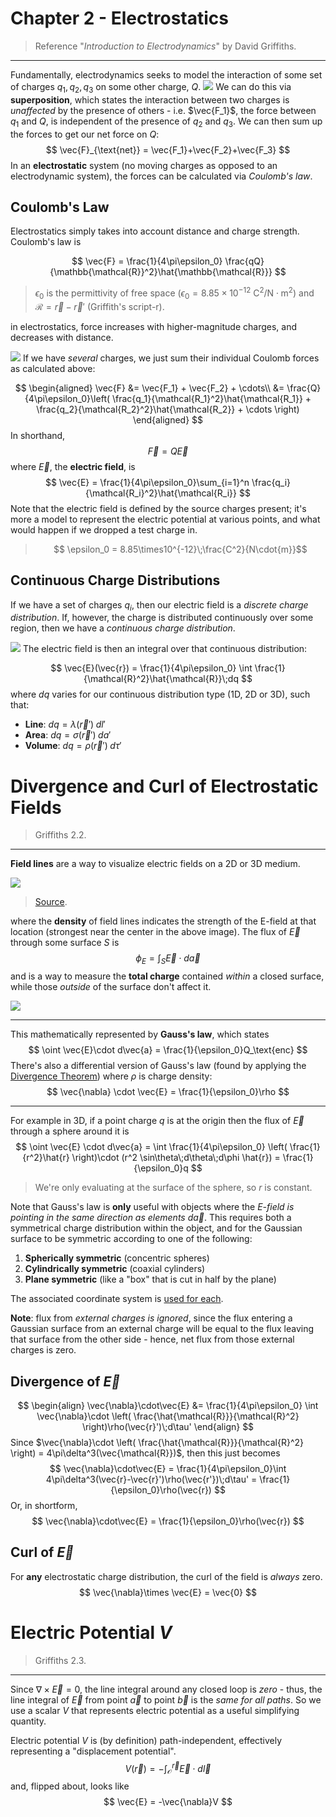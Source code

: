 # Chapter 2 - Electrostatics

> Reference "*Introduction to Electrodynamics*" by David Griffiths.

---

Fundamentally, electrodynamics seeks to model the interaction of some set of charges $q_1, q_2, q_3$ on some other charge, $Q$. 
![](images/chapter2/source-on-test.svg)
We can do this via **superposition**, which states the interaction between two charges is *unaffected* by the presence of others - i.e. $\vec{F_1}$, the force between $q_1$ and $Q$, is independent of the presence of $q_2$ and $q_3$. We can then sum up the forces to get our net force on $Q$:
$$
\vec{F}_{\text{net}} = \vec{F_1}+\vec{F_2}+\vec{F_3}
$$
In an **electrostatic** system (no moving charges as opposed to an electrodynamic system), the forces can be calculated via *Coulomb's law*. 

## Coulomb's Law

Electrostatics simply takes into account distance and charge strength. Coulomb's law is

$$
\vec{F} = \frac{1}{4\pi\epsilon_0} \frac{qQ}{\mathbb{\mathcal{R}}^2}\hat{\mathbb{\mathcal{R}}}
$$
> $\epsilon_0$ is the permittivity of free space ($\epsilon_0=8.85\times10^{-12}$ $\text{C}^2/\text{N}\cdot\text{m}^2)$ and $\mathcal{R}=\vec{r}-\vec{r}'$ (Griffith's script-r).

in electrostatics, force increases with higher-magnitude charges, and decreases with distance.

![](images/chapter2/coulomblaw.png)
If we have *several* charges, we just sum their individual Coulomb forces as calculated above:

$$
\begin{aligned}
	\vec{F} &= \vec{F_1} + \vec{F_2} + \cdots\\
			&= \frac{Q}{4\pi\epsilon_0}\left( \frac{q_1}{\mathcal{R_1}^2}\hat{\mathcal{R_1}} + \frac{q_2}{\mathcal{R_2}^2}\hat{\mathcal{R_2}} + \cdots \right)
\end{aligned}
$$
In shorthand,
$$
\vec{F} = Q\vec{E}
$$
where $\vec{E}$, the **electric field**, is
$$
\vec{E} = \frac{1}{4\pi\epsilon_0}\sum_{i=1}^n \frac{q_i}{\mathcal{R_i}^2}\hat{\mathcal{R_i}}
$$
Note that the electric field is defined by the source charges present; it's more a model to represent the electric potential at various points, and what would happen if we dropped a test charge in. 

> $$ \epsilon_0 = 8.85\times10^{-12}\;\frac{C^2}{N\cdot{m}}$$

## Continuous Charge Distributions

If we have a set of charges $q_i$, then our electric field is a *discrete charge distribution*. If, however, the charge is distributed continuously over some region, then we have a *continuous charge distribution*.

![](images/chapter2/charge-distributions.png)
The electric field is then an integral over that continuous distribution:

$$
\vec{E}(\vec{r}) = \frac{1}{4\pi\epsilon_0} \int \frac{1}{\mathcal{R}^2}\hat{\mathcal{R}}\;dq
$$
where $dq$ varies for our continuous distribution type (1D, 2D or 3D), such that:
- **Line**:  $dq = \lambda(\vec{r}')\;dl'$
- **Area**: $dq = \sigma(\vec{r}')\;da'$
- **Volume**: $dq = \rho(\vec{r}')\;d\tau'$
# Divergence and Curl of Electrostatic Fields

> Griffiths 2.2.

---

**Field lines** are a way to visualize electric fields on a 2D or 3D medium. 

![](images/chapter2/field-lines.png)

> [Source](https://tikz.net/electric_fieldlines2/). 

where the **density** of field lines indicates the strength of the E-field at that location (strongest near the center in the above image). The flux of $\vec{E}$ through some surface $S$ is
$$
\phi_E = \int_S \vec{E}\cdot d\vec{a}
$$
and is a way to measure the **total charge** contained *within* a closed surface, while those *outside* of the surface don't affect it. 

![](images/chapter2/flux-thru-circle.png)

---

This mathematically represented by **Gauss's law**, which states
$$
\oint \vec{E}\cdot d\vec{a} = \frac{1}{\epsilon_0}Q_\text{enc}
$$
There's also a differential version of Gauss's law (found by applying the [Divergence Theorem](chapter1.md#Divergence)) where $\rho$ is charge density:
$$
\vec{\nabla} \cdot \vec{E} = \frac{1}{\epsilon_0}\rho
$$

---

For example in 3D, if a point charge $q$ is at the origin then the flux of $\vec{E}$ through a sphere around it is
$$
\oint \vec{E} \cdot d\vec{a} = \int \frac{1}{4\pi\epsilon_0} \left( \frac{1}{r^2}\hat{r} \right)\cdot (r^2 \sin\theta\;d\theta\;d\phi \hat{r}) = \frac{1}{\epsilon_0}q
$$
> We're only evaluating at the surface of the sphere, so $r$ is constant.

Note that Gauss's law is **only** useful with objects where the *E-field is pointing in the same direction as elements $d\vec{a}$*. This requires both a symmetrical charge distribution within the object, and for the Gaussian surface to be symmetric according to one of the following:

1. **Spherically symmetric** (concentric spheres)
2. **Cylindrically symmetric** (coaxial cylinders)
3. **Plane symmetric** (like a "box" that is cut in half by the plane)

The associated coordinate system is [used for each](chapter1.md#Curvilinear%20Coordinates).

**Note**: flux from *external charges is ignored*, since the flux entering a Gaussian surface from an external charge will be equal to the flux leaving that surface from the other side - hence, net flux from those external charges is zero. 

## Divergence of $\vec{E}$

$$
\begin{align}
\vec{\nabla}\cdot\vec{E} &= \frac{1}{4\pi\epsilon_0} \int \vec{\nabla}\cdot \left( \frac{\hat{\mathcal{R}}}{\mathcal{R}^2} \right)\rho(\vec{r}')\;d\tau'
\end{align}
$$
Since $\vec{\nabla}\cdot \left( \frac{\hat{\mathcal{R}}}{\mathcal{R}^2} \right) = 4\pi\delta^3(\vec{\mathcal{R}})$, then this just becomes
$$
\vec{\nabla}\cdot\vec{E} = \frac{1}{4\pi\epsilon_0}\int 4\pi\delta^3(\vec{r}-\vec{r}')\rho(\vec{r'})\;d\tau' = \frac{1}{\epsilon_0}\rho(\vec{r})
$$
Or, in shortform,
$$
\vec{\nabla}\cdot\vec{E} = \frac{1}{\epsilon_0}\rho(\vec{r})
$$
## Curl of $\vec{E}$

For **any** electrostatic charge distribution, the curl of the field is *always* zero.
$$
\vec{\nabla}\times \vec{E} = \vec{0}
$$

# Electric Potential $V$

> Griffiths 2.3.

---

Since $\nabla \times \vec{E} = 0$, the line integral around any closed loop is *zero* - thus, the line integral of $\vec{E}$ from point $\vec{a}$ to point $\vec{b}$ is the *same* *for* *all paths*. So we use a scalar $V$ that represents electric potential as a useful simplifying quantity. 

Electric potential $V$ is (by definition) path-independent, effectively representing a "displacement potential".
$$
V(\vec{r}) = -\int_{\mathcal{O}}^{\vec{r}} \vec{E}\cdot d\vec{l}
$$
and, flipped about, looks like
$$
\vec{E} = -\vec{\nabla}V
$$
